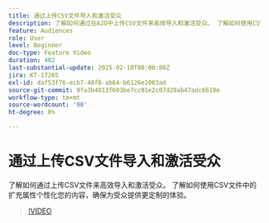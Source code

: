 ```yaml
---
title: 通过上传CSV文件导入和激活受众
description: 了解如何通过在AJO中上传CSV文件来高效导入和激活受众。 了解如何使用CSV文件中的扩充属性个性化您的内容，确保为受众提供更定制的体验。
feature: Audiences
role: User
level: Beginner
doc-type: Feature Video
duration: 402
last-substantial-update: 2025-02-10T00:00:00Z
jira: KT-17265
exl-id: daf53f76-ecb7-48f8-ab64-b6126e1003ad
source-git-commit: 9fa3b4013f603be7cc01e2c07d28ab47adc6619e
workflow-type: tm+mt
source-wordcount: '90'
ht-degree: 0%

---
```


# 通过上传CSV文件导入和激活受众

了解如何通过上传CSV文件来高效导入和激活受众。 了解如何使用CSV文件中的扩充属性个性化您的内容，确保为受众提供更定制的体验。

>[!VIDEO](https://video.tv.adobe.com/v/3444298/?learn=on&enablevpops)
